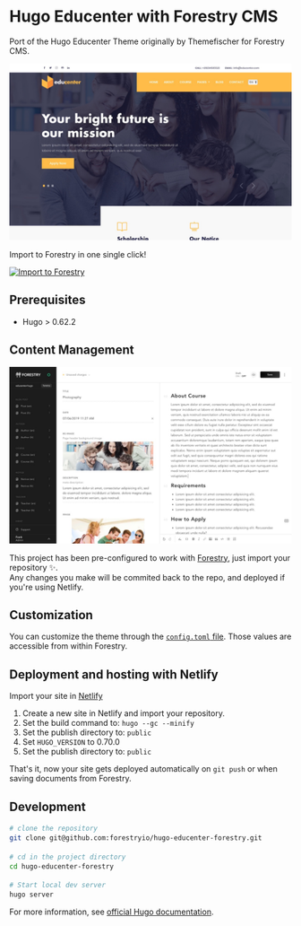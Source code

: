 # Hugo Educenter with Forestry CMS

Port of the Hugo Educenter Theme originally by Themefischer for Forestry CMS.

![Screenshot](images/screenshot.jpg)

Import to Forestry in one single click!

[![Import to Forestry](https://assets.forestry.io/import-to-forestryK.svg)](https://app.forestry.io/quick-start?repo=forestryio/educenter-hugo&engine=hugo&version=0.70.0)

## Prerequisites

- Hugo > 0.62.2

## Content Management

![Forestry user interface](images/hugo-educenter-forestry.jpg)

This project has been pre-configured to work with [Forestry](https://forestry.io), just import your repository ✨. \
Any changes you make will be commited back to the repo, and deployed if you're using Netlify.

## Customization

You can customize the theme through the [`config.toml` file](https://github.com/forestryio/hugo-educenter-forestry/blob/forestry/config.toml#L2-L12). Those values are accessible from within Forestry.

## Deployment and hosting with Netlify

Import your site in [Netlify](https://netlify.com)

1. Create a new site in Netlify and import your repository.
2. Set the build command to: `hugo --gc --minify`
3. Set the publish directory to: `public`
4. Set `HUGO_VERSION` to 0.70.0
3. Set the publish directory to: `public`

That's it, now your site gets deployed automatically on `git push` or when saving documents from Forestry.

## Development

```bash
# clone the repository
git clone git@github.com:forestryio/hugo-educenter-forestry.git

# cd in the project directory
cd hugo-educenter-forestry

# Start local dev server
hugo server
```

For more information, see [official Hugo documentation](https://gohugo.io/getting-started/).
